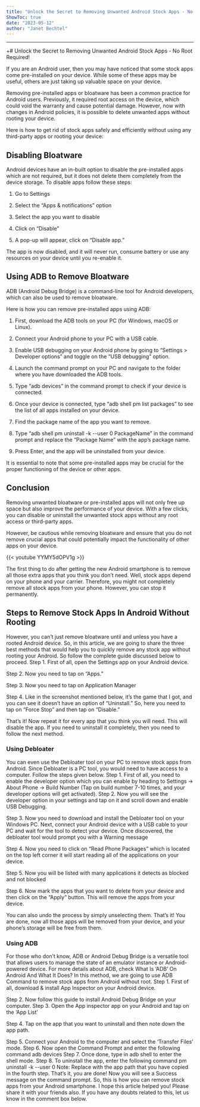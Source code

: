 ```yaml
---
title: "Unlock the Secret to Removing Unwanted Android Stock Apps - No Root Required!"
ShowToc: true 
date: "2023-05-12"
author: "Janet Bechtel"
---
```

*****
+# Unlock the Secret to Removing Unwanted Android Stock Apps - No Root Required!

If you are an Android user, then you may have noticed that some stock apps come pre-installed on your device. While some of these apps may be useful, others are just taking up valuable space on your device.

Removing pre-installed apps or bloatware has been a common practice for Android users. Previously, it required root access on the device, which could void the warranty and cause potential damage. However, now with changes in Android policies, it is possible to delete unwanted apps without rooting your device.

Here is how to get rid of stock apps safely and efficiently without using any third-party apps or rooting your device:

## Disabling Bloatware

Android devices have an in-built option to disable the pre-installed apps which are not required, but it does not delete them completely from the device storage. To disable apps follow these steps:

1. Go to Settings

2. Select the “Apps & notifications” option

3. Select the app you want to disable

4. Click on “Disable”

5. A pop-up will appear, click on “Disable app.”

The app is now disabled, and it will never run, consume battery or use any resources on your device until you re-enable it.

## Using ADB to Remove Bloatware

ADB (Android Debug Bridge) is a command-line tool for Android developers, which can also be used to remove bloatware.

Here is how you can remove pre-installed apps using ADB:

1. First, download the ADB tools on your PC (for Windows, macOS or Linux).

2. Connect your Android phone to your PC with a USB cable.

3. Enable USB debugging on your Android phone by going to “Settings > Developer options” and toggle on the “USB debugging” option.

4. Launch the command prompt on your PC and navigate to the folder where you have downloaded the ADB tools.

5. Type “adb devices” in the command prompt to check if your device is connected.

6. Once your device is connected, type “adb shell pm list packages” to see the list of all apps installed on your device.

7. Find the package name of the app you want to remove.

8. Type “adb shell pm uninstall -k --user 0 PackageName” in the command prompt and replace the “Package Name” with the app’s package name.

9. Press Enter, and the app will be uninstalled from your device.

It is essential to note that some pre-installed apps may be crucial for the proper functioning of the device or other apps.

## Conclusion

Removing unwanted bloatware or pre-installed apps will not only free up space but also improve the performance of your device. With a few clicks, you can disable or uninstall the unwanted stock apps without any root access or third-party apps.

However, be cautious while removing bloatware and ensure that you do not remove crucial apps that could potentially impact the functionality of other apps on your device.

{{< youtube YYMY5dOPV1g >}} 



The first thing to do after getting the new Android smartphone is to remove all those extra apps that you think you don’t need. Well, stock apps depend on your phone and your carrier. Therefore, you might not completely remove all stock apps from your phone. However, you can stop it permanently.

 
## Steps to Remove Stock Apps In Android Without Rooting


However, you can’t just remove bloatware until and unless you have a rooted Android device.
So, in this article, we are going to share the three best methods that would help you to quickly remove any stock app without rooting your Android. So follow the complete guide discussed below to proceed.
Step 1. First of all, open the Settings app on your Android device.

Step 2. Now you need to tap on “Apps.”

Step 3. Now you need to tap on Application Manager

Step 4. Like in the screenshot mentioned below, it’s the game that I got, and you can see it doesn’t have an option of “Uninstall.” So, here you need to tap on “Force Stop” and then tap on “Disable.”

That’s it! Now repeat it for every app that you think you will need. This will disable the app. If you need to uninstall it completely, then you need to follow the next method.

 
### Using Debloater


You can even use the Debloater tool on your PC to remove stock apps from Android. Since Debloater is a PC tool, you would need to have access to a computer. Follow the steps given below.
Step 1. First of all, you need to enable the developer option which you can enable by heading to Settings -> About Phone -> Build Number (Tap on build number 7-10 times, and your developer options will get activated).
Step 2. Now you will see the developer option in your settings and tap on it and scroll down and enable USB Debugging.

Step 3. Now you need to download and install the Debloater tool on your Windows PC. Next, connect your Android device with a USB cable to your PC and wait for the tool to detect your device. Once discovered, the debloater tool would prompt you with a Warning message

Step 4. Now you need to click on “Read Phone Packages” which is located on the top left corner it will start reading all of the applications on your device.

Step 5. Now you will be listed with many applications it detects as blocked and not blocked

Step 6. Now mark the apps that you want to delete from your device and then click on the “Apply” button. This will remove the apps from your device.

You can also undo the process by simply unselecting them. That’s it! You are done, now all those apps will be removed from your device, and your phone’s storage will be free from them.

 
### Using ADB


For those who don’t know, ADB or Android Debug Bridge is a versatile tool that allows users to manage the state of an emulator instance or Android-powered device. For more details about ADB, check What Is ‘ADB’ On Android And What It Does?
In this method, we are going to use ADB Command to remove stock apps from Android without root.
Step 1. First of all, download & install App Inspector on your Android device.

Step 2. Now follow this guide to install Android Debug Bridge on your computer.
Step 3. Open the App inspector app on your Android and tap on the ‘App List’

Step 4. Tap on the app that you want to uninstall and then note down the app path.

Step 5. Connect your Android to the computer and select the ‘Transfer Files’ mode.
Step 6. Now open the Command Prompt and enter the following command
adb devices
Step 7. Once done, type in adb shell to enter the shell mode.
Step 8. To uninstall the app, enter the following command
pm uninstall -k --user 0 <name of package>
Note: Replace <name of package> with the app path that you have copied in the fourth step.
That’s it, you are done! Now you will see a Success message on the command prompt.
So, this is how you can remove stock apps from your Android smartphone. I hope this article helped you! Please share it with your friends also. If you have any doubts related to this, let us know in the comment box below.





